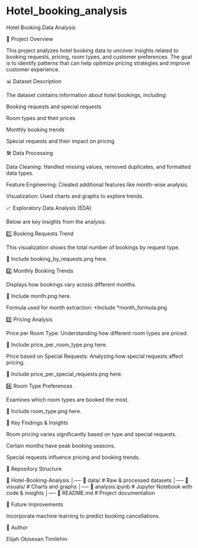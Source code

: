 # Hotel_booking_analysis

Hotel Booking Data Analysis

📌 Project Overview

This project analyzes hotel booking data to uncover insights related to booking requests, pricing, room types, and customer preferences. The goal is to identify patterns that can help optimize pricing strategies and improve customer experience.

📊 Dataset Description

The dataset contains information about hotel bookings, including:

Booking requests and special requests

Room types and their prices

Monthly booking trends

Special requests and their impact on pricing

🛠 Data Processing

Data Cleaning: Handled missing values, removed duplicates, and formatted data types.

Feature Engineering: Created additional features like month-wise analysis.

Visualization: Used charts and graphs to explore trends.

📈 Exploratory Data Analysis (EDA)

Below are key insights from the analysis:

1️⃣ Booking Requests Trend

This visualization shows the total number of bookings by request type.

📌 Include booking_by_requests.png here.

2️⃣ Monthly Booking Trends

Displays how bookings vary across different months.

📌 Include month.png here.

Formula used for month extraction: *Include *month_formula.png

3️⃣ Pricing Analysis

Price per Room Type: Understanding how different room types are priced.

📌 Include price_per_room_type.png here.

Price based on Special Requests: Analyzing how special requests affect pricing.

📌 Include price_per_special_requests.png here.

4️⃣ Room Type Preferences

Examines which room types are booked the most.

📌 Include room_type.png here.

📝 Key Findings & Insights

Room pricing varies significantly based on type and special requests.

Certain months have peak booking seasons.

Special requests influence pricing and booking trends.

📂 Repository Structure

📂 Hotel-Booking-Analysis
│── 📁 data/              # Raw & processed datasets
│── 📁 visuals/           # Charts and graphs
│── 📄 analysis.ipynb     # Jupyter Notebook with code & insights
│── 📄 README.md         # Project documentation

🔮 Future Improvements

Incorporate machine learning to predict booking cancellations.

📌 Author

Elijah Obisesan Timilehin
